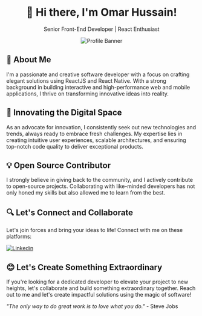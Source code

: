 <div align="center">

# 👋 Hi there, I'm Omar Hussain!

Senior Front-End Developer | React Enthusiast 

![Profile Banner](https://media.giphy.com/media/zHO316FmyqmZi/giphy.gif)

</div>

## 🌟 About Me

I'm a passionate and creative software developer with a focus on crafting elegant solutions using ReactJS and React Native. With a strong background in building interactive and high-performance web and mobile applications, I thrive on transforming innovative ideas into reality.

## 🚀 Innovating the Digital Space

As an advocate for innovation, I consistently seek out new technologies and trends, always ready to embrace fresh challenges. My expertise lies in creating intuitive user experiences, scalable architectures, and ensuring top-notch code quality to deliver exceptional products.

## 💡 Open Source Contributor

I strongly believe in giving back to the community, and I actively contribute to open-source projects. Collaborating with like-minded developers has not only honed my skills but also allowed me to learn from the best.


## 🔍 Let's Connect and Collaborate

Let's join forces and bring your ideas to life! Connect with me on these platforms:

[![Linkedin](https://img.shields.io/badge/LinkedIn-blue?style=for-the-badge&logo=linkedin)](https://www.linkedin.com/in/omar-hussain-94608713a/)


## 😊 Let's Create Something Extraordinary

If you're looking for a dedicated developer to elevate your project to new heights, let's collaborate and build something extraordinary together. Reach out to me and let's create impactful solutions using the magic of software!

_"The only way to do great work is to love what you do."_ - Steve Jobs

</div>
